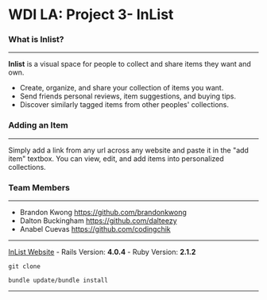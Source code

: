 # WDI LA: Project 3- InList


### What is Inlist?
***

**Inlist** is a visual space for people to collect and share items they want and own.

* Create, organize, and share your collection of items you want.
* Send friends personal reviews, item suggestions, and buying tips.
* Discover similarly tagged items from other peoples' collections. 

### Adding an Item
***

Simply add a link from any url across any website and paste it in the "add item" textbox. You can view, edit, and add items into personalized collections. 

### Team Members
***

* Brandon Kwong   <https://github.com/brandonkwong> 
* Dalton Buckingham <https://github.com/dalteezy> 
* Anabel Cuevas  <https://github.com/codingchik>

***

[InList Website](http://inlist.herokuapp.com) - Rails Version: **4.0.4** - Ruby Version: **2.1.2**
  
  `git clone`
  
  `bundle update/bundle install`
  
***